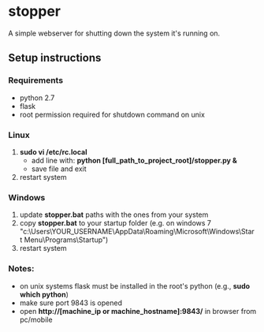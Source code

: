 # stopper
A simple webserver for shutting down the system it's running on.

## Setup instructions

### Requirements
* python 2.7
* flask
* root permission required for shutdown command on unix

### Linux
1. **sudo vi /etc/rc.local**
    * add line with: **python [full_path_to_project_root]/stopper.py &**
    * save file and exit
2. restart system

### Windows
1. update **stopper.bat** paths with the ones from your system
2. copy **stopper.bat** to your startup folder (e.g. on windows 7 "c:\Users\YOUR_USERNAME\AppData\Roaming\Microsoft\Windows\Start Menu\Programs\Startup\")
3. restart system

### Notes:
* on unix systems flask must be installed in the root's python (e.g., **sudo which python**)
* make sure port 9843 is opened
* open **http://[machine_ip or machine_hostname]:9843/** in browser from pc/mobile